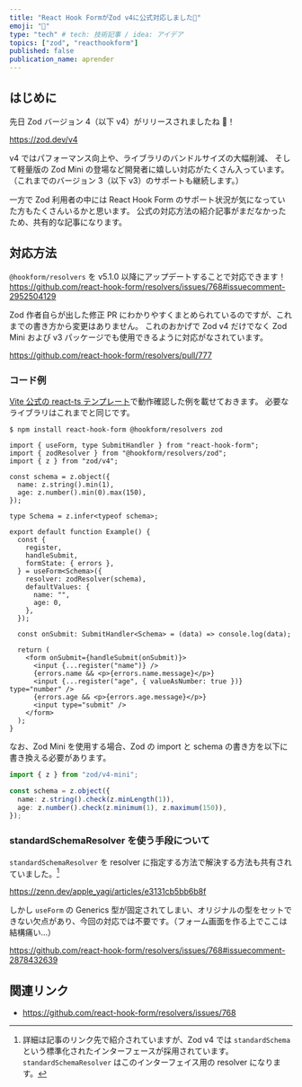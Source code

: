 ```yaml
---
title: "React Hook FormがZod v4に公式対応しました🎉"
emoji: "🥪"
type: "tech" # tech: 技術記事 / idea: アイデア
topics: ["zod", "reacthookform"]
published: false
publication_name: aprender
---
```


## はじめに

先日 Zod バージョン 4（以下 v4）がリリースされましたね 🎉！

https://zod.dev/v4

v4 ではパフォーマンス向上や、ライブラリのバンドルサイズの大幅削減、
そして軽量版の Zod Mini の登場など開発者に嬉しい対応がたくさん入っています。
（これまでのバージョン 3（以下 v3）のサポートも継続します。）

一方で Zod 利用者の中には React Hook Form のサポート状況が気になっていた方もたくさんいるかと思います。
公式の対応方法の紹介記事がまだなかったため、共有的な記事になります。

## 対応方法

`@hookform/resolvers` を v5.1.0 以降にアップデートすることで対応できます！
https://github.com/react-hook-form/resolvers/issues/768#issuecomment-2952504129

Zod 作者自らが出した修正 PR にわかりやすくまとめられているのですが、これまでの書き方から変更はありません。
これのおかげで Zod v4 だけでなく Zod Mini および v3 パッケージでも使用できるように対応がなされています。

https://github.com/react-hook-form/resolvers/pull/777

### コード例

[Vite 公式の react-ts テンプレート](https://vite.dev/guide/#scaffolding-your-first-vite-project)で動作確認した例を載せておきます。
必要なライブラリはこれまでと同じです。

```shell
$ npm install react-hook-form @hookform/resolvers zod
```

```ts:Example.tsx
import { useForm, type SubmitHandler } from "react-hook-form";
import { zodResolver } from "@hookform/resolvers/zod";
import { z } from "zod/v4";

const schema = z.object({
  name: z.string().min(1),
  age: z.number().min(0).max(150),
});

type Schema = z.infer<typeof schema>;

export default function Example() {
  const {
    register,
    handleSubmit,
    formState: { errors },
  } = useForm<Schema>({
    resolver: zodResolver(schema),
    defaultValues: {
      name: "",
      age: 0,
    },
  });

  const onSubmit: SubmitHandler<Schema> = (data) => console.log(data);

  return (
    <form onSubmit={handleSubmit(onSubmit)}>
      <input {...register("name")} />
      {errors.name && <p>{errors.name.message}</p>}
      <input {...register("age", { valueAsNumber: true })} type="number" />
      {errors.age && <p>{errors.age.message}</p>}
      <input type="submit" />
    </form>
  );
}
```

なお、Zod Mini を使用する場合、Zod の import と schema の書き方を以下に書き換える必要があります。

```ts
import { z } from "zod/v4-mini";

const schema = z.object({
  name: z.string().check(z.minLength(1)),
  age: z.number().check(z.minimum(1), z.maximum(150)),
});
```

### standardSchemaResolver を使う手段について

`standardSchemaResolver` を resolver に指定する方法で解決する方法も共有されていました。[^1]
[^1]: 詳細は記事のリンク先で紹介されていますが、Zod v4 では `standardSchema` という標準化されたインターフェースが採用されています。`standardSchemaResolver` はこのインターフェイス用の resolver になります。

https://zenn.dev/apple_yagi/articles/e3131cb5bb6b8f

しかし `useForm` の Generics 型が固定されてしまい、オリジナルの型をセットできない欠点があり、今回の対応では不要です。（フォーム画面を作る上でここは結構痛い...）

https://github.com/react-hook-form/resolvers/issues/768#issuecomment-2878432639

## 関連リンク

- https://github.com/react-hook-form/resolvers/issues/768

